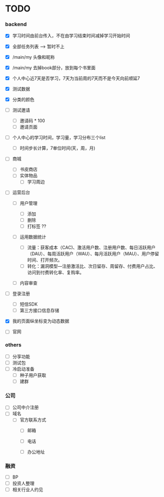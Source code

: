 # TODO

### backend
- [X] 学习时间由前台传入，不在由学习结束时间减掉学习开始时间
- [X] 全部任务列表  -->  暂时不上
- [X] /main/my 头像和昵称
- [X] /main/my 去掉book部分，放到每个书里面
- [X] 个人中心近7天是否学习，7天为当前周的7天而不是今天向前顺延7
- [X] 测试数据
- [X] 分类的颜色
- [ ] 测试邀请
   - [ ] 邀请码 * 100
   - [ ] 邀请页面
- [ ] 个人中心的学习时间，学习量，学习分布三个list
   - [ ] 时间步长计算，7单位时间(天，周，月)
- [ ] 商城
   - [ ] 书皮商店
   - [ ] 实体物品
       - [ ] 学习周边
- [ ] 运营后台
   - [ ] 用户管理
       - [ ] 添加
       - [ ] 删除
       - [ ] 打标签 ??
   - [ ] 运用数据统计
       - [ ] 流量：获客成本（CAC)、激活用户数、注册用户数、每日活跃用户（DAU）、每周活跃用户（WAU）、每月活跃用户（MAU）、用户停留时间、打开频次。
       - [ ] 转化：漏洞模型—注册激活比、次日留存、周留存、付费用户占比、访问到付费转化率、复购率。
   - [ ] 内容审查


- [ ] 登录注册
   - [ ] 短信SDK
   - [ ] 第三方接口信息存储
- [X] 我的页面纵坐标变为动态数据
- [ ] 官网


### others
- [ ] 分享功能
- [ ] 测试包
- [ ] 冷启动准备
   - [ ] 种子用户获取
   - [ ] 建群

### 公司
- [ ] 公司中介注册
- [ ] 域名
   - [ ] 官方联系方式
       - [ ] 邮箱
       - [ ] 电话
       - [ ] 办公地址



### 融资
- [ ] BP
- [ ] 投资人整理
- [ ] 相关行业人约见